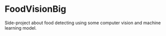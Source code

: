 # FoodVisionBig
Side-project about food detecting using some computer vision and machine learning model.
